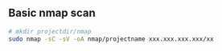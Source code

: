 Basic nmap scan
---------------
```bash
# mkdir projectdir/nmap
sudo nmap -sC -sV -oA nmap/projectname xxx.xxx.xxx.xxx/xx 
```
